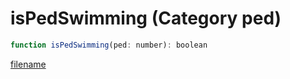 # isPedSwimming (Category ped)

```js
function isPedSwimming(ped: number): boolean
```

[filename](isPedSwimming_m.md ':include')